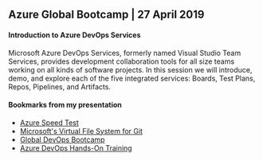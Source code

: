 ## Azure Global Bootcamp | 27 April 2019
#### Introduction to Azure DevOps Services
Microsoft Azure DevOps Services, formerly named Visual Studio Team Services, provides development collaboration tools for all size teams working on all kinds of software projects. In this session we will introduce, demo, and explore each of the five integrated services: Boards, Test Plans, Repos, Pipelines, and Artifacts.

#### Bookmarks from my presentation

- [Azure Speed Test](https://azurespeedtest.azurewebsites.net)
- [Microsoft's Virtual File System for Git](https://github.com/Microsoft/VFSForGit)
- [Global DevOps Bootcamp](https://globaldevopsbootcamp.com)
- [Azure DevOps Hands-On Training](https://aka.ms/azuredevopsboise)
